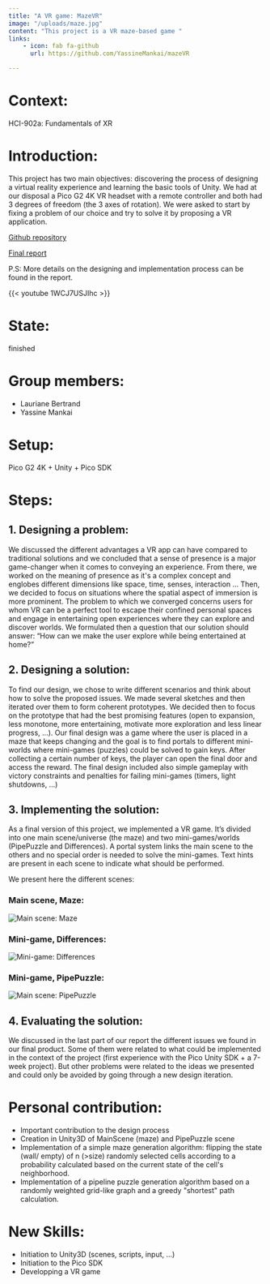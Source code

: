 ```yaml
---
title: "A VR game: MazeVR"
image: "/uploads/maze.jpg"
content: "This project is a VR maze-based game "
links:
    - icon: fab fa-github
      url: https://github.com/YassineMankai/mazeVR

---
```

# Context:

HCI-902a: Fundamentals of XR

# Introduction:

This project has two main objectives: discovering the process of designing a virtual reality experience and learning the basic tools of Unity. We had at our disposal a Pico G2 4K VR headset with a remote controller and both had 3 degrees of freedom (the 3 axes of rotation). We were asked to start by fixing a problem of our choice and try to solve it by proposing a VR application.

[Github repository](https://github.com/YassineMankai/mazeVR)

[Final report](/uploads/FofER_report.pdf)

P.S: More details on the designing and implementation process can be found in the report.

{{< youtube 1WCJ7USJIhc >}}

# State:

finished

# Group members:

* Lauriane Bertrand
* Yassine Mankai

# Setup:

Pico G2 4K + Unity + Pico SDK

# Steps:

## 1. Designing a problem:

We discussed the different advantages a VR app can have compared to traditional solutions and we concluded that a sense of presence is a major game-changer when it comes to conveying an experience. From there, we worked on the meaning of presence as it's a complex concept and englobes different dimensions like space, time, senses, interaction ... Then, we decided to focus on situations where the spatial aspect of immersion is more prominent. The problem to which we converged concerns users for whom VR can be a perfect tool to escape their confined personal spaces and engage in entertaining open experiences where they can explore and discover worlds. We formulated then a question that our solution should answer: “How can we make the user explore while being entertained at home?”

## 2. Designing a solution:

To find our design, we chose to write different scenarios and think about how to solve the proposed issues. We made several sketches and then iterated over them to form coherent prototypes.
We decided then to focus on the prototype that had the best promising features (open to expansion, less monotone, more entertaining, motivate more exploration and less linear progress, ...).
Our final design was a game where the user is placed in a maze that keeps changing and the goal is to find portals to different mini-worlds where mini-games (puzzles) could be solved to gain keys. After collecting a certain number of keys, the player can open the final door and access the reward. The final design included also simple gameplay with victory constraints and penalties for failing mini-games (timers, light shutdowns, ...)

## 3. Implementing the solution:

As a final version of this project, we implemented a VR game. It’s divided into one main scene/universe (the maze) and two mini-games/worlds (PipePuzzle and Differences).  A portal system links the main scene to the others and no special order is needed to solve the mini-games. Text hints are present in each scene to indicate what should be performed.

We present here the different scenes:

### Main scene, Maze:

![Main scene: Maze](/uploads/maze.jpg)

### Mini-game, Differences:

![Mini-game: Differences](/uploads/differences.jpg)

### Mini-game, PipePuzzle:

![Main scene: PipePuzzle](/uploads/pipepuzzle.jpg)

## 4. Evaluating the solution:

We discussed in the last part of our report the different issues we found in our final product. Some of them were related to what could be implemented in the context of the project (first experience with the Pico Unity SDK + a 7-week project).  But other problems were related to the ideas we presented and could only be avoided by going through a new design iteration.

# Personal contribution:

* Important contribution to the design process
* Creation in Unity3D of MainScene (maze) and PipePuzzle scene
* Implementation of a simple maze generation algorithm: flipping the state (wall/ empty) of n (>size) randomly selected cells according to a probability calculated based on the current state of the cell's neighborhood.
* Implementation of a pipeline puzzle generation algorithm based on a randomly weighted grid-like graph and a greedy "shortest" path calculation.

# New Skills:

* Initiation to Unity3D (scenes, scripts, input, ...)
* Initiation to the Pico SDK
* Developping a VR game